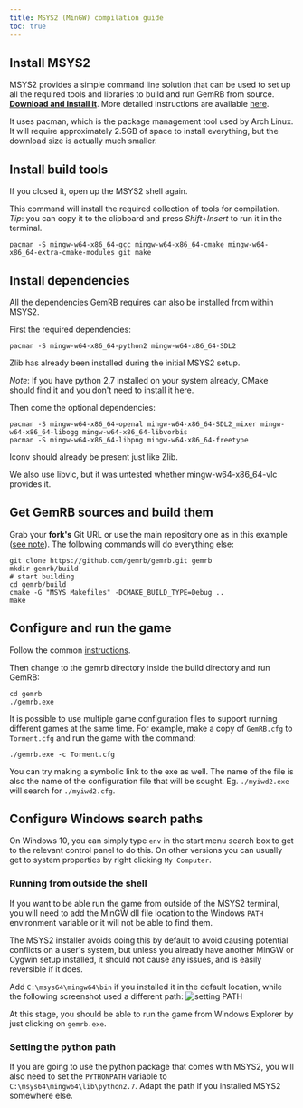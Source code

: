 ```yaml
---
title: MSYS2 (MinGW) compilation guide
toc: true
---
```


## Install MSYS2

MSYS2 provides a simple command line solution that can be used to set up all the required
tools and libraries to build and run GemRB from source.
[**Download and install it**](https://www.msys2.org/). More detailed instructions are
available [here](https://www.msys2.org/wiki/MSYS2-installation/).

It uses pacman, which is the package management tool used by Arch Linux. It will require
approximately 2.5GB of space to install everything, but the download size is actually
much smaller.


## Install build tools

If you closed it, open up the MSYS2 shell again.

This command will install the required collection of tools for compilation. *Tip*: you
can copy it to the clipboard and press *Shift+Insert* to run it in the terminal.

```
pacman -S mingw-w64-x86_64-gcc mingw-w64-x86_64-cmake mingw-w64-x86_64-extra-cmake-modules git make
```


## Install dependencies

All the dependencies GemRB requires can also be installed from within MSYS2. 

First the required dependencies:
```
pacman -S mingw-w64-x86_64-python2 mingw-w64-x86_64-SDL2
```
Zlib has already been installed during the initial MSYS2 setup.

*Note*: If you have python 2.7 installed on your system already, CMake should find it
and you don't need to install it here.

Then come the optional dependencies:
```
pacman -S mingw-w64-x86_64-openal mingw-w64-x86_64-SDL2_mixer mingw-w64-x86_64-libogg mingw-w64-x86_64-libvorbis
pacman -S mingw-w64-x86_64-libpng mingw-w64-x86_64-freetype
```
Iconv should already be present just like Zlib. 

We also use libvlc, but it was untested whether mingw-w64-x86_64-vlc provides it.


## Get GemRB sources and build them

Grab your **fork's** Git URL or use the main repository one as in this example
([see note](https://gemrb.github.io/Dev-docs.html#getting-the-code)). The
following commands will do everything else:

```
git clone https://github.com/gemrb/gemrb.git gemrb
mkdir gemrb/build
# start building
cd gemrb/build
cmake -G "MSYS Makefiles" -DCMAKE_BUILD_TYPE=Debug ..
make
```


## Configure and run the game

Follow the common [instructions](https://gemrb.github.io/Install.html#configure-gemrb).

Then change to the gemrb directory inside the build directory and run GemRB:
```
cd gemrb
./gemrb.exe
```

It is possible to use multiple game configuration files to support running different
games at the same time. For example, make a copy of `GemRB.cfg` to `Torment.cfg`
and run the game with the command:

`./gemrb.exe -c Torment.cfg`

You can try making a symbolic link to the exe as well. The name of the file is also
the name of the configuration file that will be sought. Eg. `./myiwd2.exe` will
search for `./myiwd2.cfg`.


## Configure Windows search paths

On Windows 10, you can simply type `env` in the start menu search box to get to
the relevant control panel to do this. On other versions you can usually get to
system properties by right clicking `My Computer`.

### Running from outside the shell

If you want to be able run the game from outside of the MSYS2 terminal, you will
need to add the MinGW dll file location to the Windows `PATH` environment variable
or it will not be able to find them. 

The MSYS2 installer avoids doing this by default to avoid causing potential
conflicts on a user's system, but unless you already have another MinGW or Cygwin
setup installed, it should not cause any issues, and is easily reversible if it
does.

Add `C:\msys64\mingw64\bin` if you installed it in the default location, while
the following screenshot used a different path:
![setting PATH]()

At this stage, you should be able to run the game from Windows Explorer
by just clicking on `gemrb.exe`.

### Setting the python path

If you are going to use the python package that comes with MSYS2, you will also
need to set the `PYTHONPATH` variable to `C:\msys64\mingw64\lib\python2.7`.
Adapt the path if you installed MSYS2 somewhere else.

